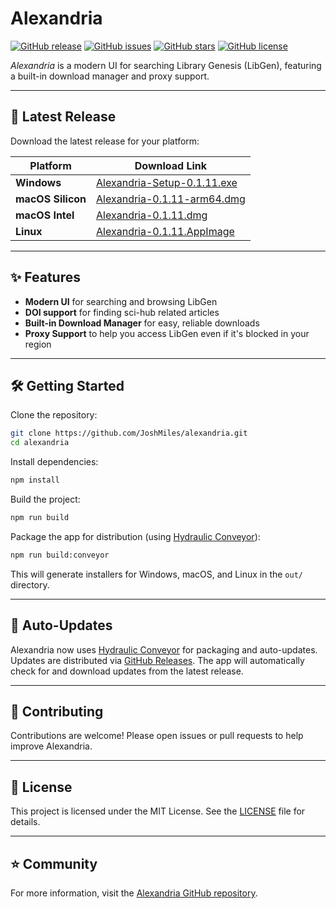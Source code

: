 # Alexandria

[![GitHub release](https://img.shields.io/github/v/release/JoshMiles/alexandria?include_prereleases&style=flat&label=latest%20release)](https://github.com/JoshMiles/alexandria/releases/latest)
[![GitHub issues](https://img.shields.io/github/issues/JoshMiles/alexandria?style=flat)](https://github.com/JoshMiles/alexandria/issues)
[![GitHub stars](https://img.shields.io/github/stars/JoshMiles/alexandria?style=flat)](https://github.com/JoshMiles/alexandria/stargazers)
[![GitHub license](https://img.shields.io/github/license/JoshMiles/alexandria?style=flat)](https://github.com/JoshMiles/alexandria/blob/main/LICENSE)

_Alexandria_ is a modern UI for searching Library Genesis (LibGen), featuring a built-in download manager and proxy support.

---

## 🚀 Latest Release

Download the latest release for your platform:

| Platform | Download Link |
|----------|---------------|
| **Windows** | [Alexandria-Setup-0.1.11.exe](https://github.com/JoshMiles/alexandria/releases/download/v0.1.11/Alexandria-Setup-0.1.11.exe) |
| **macOS Silicon**   | [Alexandria-0.1.11-arm64.dmg](https://github.com/JoshMiles/alexandria/releases/download/v0.1.11/Alexandria-0.1.11-arm64.dmg) |
| **macOS Intel**   | [Alexandria-0.1.11.dmg](https://github.com/JoshMiles/alexandria/releases/download/v0.1.11/Alexandria-0.1.11.dmg) |
| **Linux**   | [Alexandria-0.1.11.AppImage](https://github.com/JoshMiles/alexandria/releases/download/v0.1.11/Alexandria-0.1.11.AppImage) |
---

## ✨ Features

- **Modern UI** for searching and browsing LibGen
- **DOI support** for finding sci-hub related articles
- **Built-in Download Manager** for easy, reliable downloads
- **Proxy Support** to help you access LibGen even if it's blocked in your region

---

## 🛠️ Getting Started

Clone the repository:

```sh
git clone https://github.com/JoshMiles/alexandria.git
cd alexandria
```

Install dependencies:

```sh
npm install
```

Build the project:

```sh
npm run build
```

Package the app for distribution (using [Hydraulic Conveyor](https://conveyor.hydraulic.dev/)):

```sh
npm run build:conveyor
```

This will generate installers for Windows, macOS, and Linux in the `out/` directory.

---

## 🔄 Auto-Updates

Alexandria now uses [Hydraulic Conveyor](https://conveyor.hydraulic.dev/) for packaging and auto-updates. Updates are distributed via [GitHub Releases](https://github.com/JoshMiles/alexandria/releases). The app will automatically check for and download updates from the latest release.

---

## 🤝 Contributing

Contributions are welcome! Please open issues or pull requests to help improve Alexandria.

---

## 📄 License

This project is licensed under the MIT License. See the [LICENSE](https://github.com/JoshMiles/alexandria/blob/main/LICENSE) file for details.

---

## ⭐️ Community

For more information, visit the [Alexandria GitHub repository](https://github.com/JoshMiles/alexandria).
